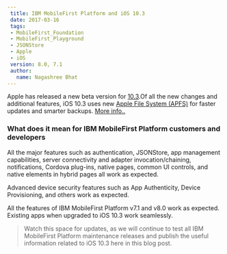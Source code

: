 ```yaml
---
 title: IBM MobileFirst Platform and iOS 10.3
 date: 2017-03-16
 tags:
 - MobileFirst_Foundation
 - MobileFirst_Playground
 - JSONStore
 - Apple
 - iOS
 version: 8.0, 7.1
 author:
   name: Nagashree Bhat
---
```


Apple has released a new beta version for [10.3](https://developer.apple.com/news/).Of all the new changes and additional features, iOS 10.3 uses new [Apple File System (APFS)](https://developer.apple.com/videos/play/wwdc2016/701/) for faster updates and smarter backups. [More info..](https://en.wikipedia.org/wiki/Apple_File_System)

### What does it mean for IBM MobileFirst Platform customers and developers

All the major features such as authentication, JSONStore, app management capabilities, server connectivity and adapter invocation/chaining, notifications, Cordova plug-ins, native pages, common UI controls, and  native elements in hybrid pages all work as expected.

Advanced device security features such as App Authenticity, Device Provisioning, and others work as expected.

All the features of IBM MobileFirst Platform v7.1 and v8.0 work as expected. Existing apps when upgraded to iOS 10.3 work seamlessly.

>Watch this space for updates, as we will continue to test all IBM MobileFirst Platform maintenance releases and publish the useful information related to iOS 10.3 here in this blog post.

